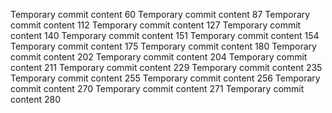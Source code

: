 Temporary commit content 60
Temporary commit content 87
Temporary commit content 112
Temporary commit content 127
Temporary commit content 140
Temporary commit content 151
Temporary commit content 154
Temporary commit content 175
Temporary commit content 180
Temporary commit content 202
Temporary commit content 204
Temporary commit content 211
Temporary commit content 229
Temporary commit content 235
Temporary commit content 255
Temporary commit content 256
Temporary commit content 270
Temporary commit content 271
Temporary commit content 280
